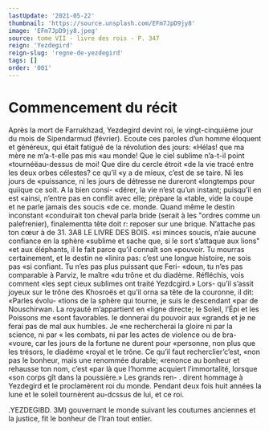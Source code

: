 ```yaml
---
lastUpdate: '2021-05-22'
thumbnail: 'https://source.unsplash.com/EFm7JpD9jy8'
image: 'EFm7JpD9jy8.jpeg'
source: tome VII - livre des rois - P. 347
reign: 'Yezdegird'
reign-slug: 'regne-de-yezdegird'
tags: []
order: '001'
---
```


# Commencement du récit

Après la mort de Farrukhzad, Yezdegird devint roi, le vingt-cinquième jour du mois de Sipendarmud (février). Ecoute ces paroles d’un homme éloquent
et généreux, qui était fatigué de la révolution des
jours: «Hélas! que ma mère ne m’a-t-elle pas mis
«au monde! Que le ciel sublime n’a-t-il point «tournéëau-dessus de moi! Que dire du cercle étroit
«de la vie tracé entre les deux orbes célestes? ce qu’il
«y a de mieux, c’est de se taire. Ni les jours de «puissance, ni les jours de détresse ne dureront «longtemps pour quiique ce soit. A la bien consi- «dérer, la vie n’est qu’un instant; puisqu’il en est
«ainsi, n’entre pas en conflit avec elle; prépare la «table, vide la coupe et ne parle jamais des soucis «de ce. monde. Quand même le destin inconstant «conduirait ton cheval parla bride (serait à les "ordres comme un palefrenier), finalementta tête doit r: reposer sur une brique. N’attache pas ton cœur à de 31.
3A8 LE LIVRE DES BOIS.
«si minces soucis, n’aie aucune confiance en la sphère
«sublime et sache que, si le sort s’attaque aux lions" «et aux éléphants, il le fait parce qu’il connaît son «pouvoir. Tu mourras certainement, et le destin ne «linira pas: c’est une longue histoire, ne sois pas
«si confiant. Tu n’es pas plus puissant que Feri- «doun, tu n’es pas comparable à Parviz, le maître «du trône et du diadème. Réfléchis, vois comment «les sept cieux sublimes ont traité Yezdcgird.» Lors- qu’il s’assit joyeux sur le trône des Khosroës et qu’il
orna sa tête de la couronne, il dit: «Parles évolu- «tions de la sphère qui tourne, je suis le descendant «par de Nouschirwan. La royauté m’appartient en «ligne directe; le Soleil, l’Épi et les Poissons me «sont favorables. le donnerai du pouvoir aux «grands et je ne ferai pas de mal aux humbles. Je «ne rechercherai la gloire ni par la science, ni par « les combats, ni par les actes de violence ou de bra- «voure, car les jours de la fortune ne durent pour «personne, non plus que les trésors, le diadème «royal et le trône. Ce qu’il faut recherclier’c’est,
«non pas le bonheur, mais une renommée durable; «renonce au bonheur et rehausse ton nom, c’est «par là que l’homme acquiert l’immortalité, lorsque
«son corps gît dans la poussière.» Les grands ren-
. dirent hommage à Yezdegird et le proclamèrent roi du monde. Pendant deux fois huit années la lune
et le soleil tournèrent au-dcssus de lui, et ce roi.

.YEZDEGIBD. 3M) gouvernant le monde suivant les coutumes anciennes
et la justice, fit le bonheur de I’Iran tout entier.
